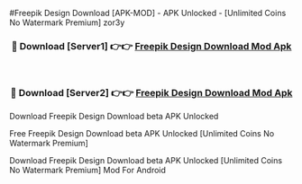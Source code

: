 #Freepik Design Download [APK-MOD] - APK Unlocked - [Unlimited Coins No Watermark Premium] zor3y



<div align="center">

<h3>🔴 Download [Server1] 👉👉 <a href="https://momento.my/?title=Freepik_Design_Download">Freepik Design Download Mod Apk</a></h3><br>

<h3>🔴 Download [Server2] 👉👉 <a href="https://momento.my/?title=Freepik_Design_Download">Freepik Design Download Mod Apk</a></h3>
</div>



Download Freepik Design Download beta APK Unlocked

Free Freepik Design Download beta APK Unlocked [Unlimited Coins No Watermark Premium]

Download Freepik Design Download beta APK Unlocked [Unlimited Coins No Watermark Premium] Mod For Android

